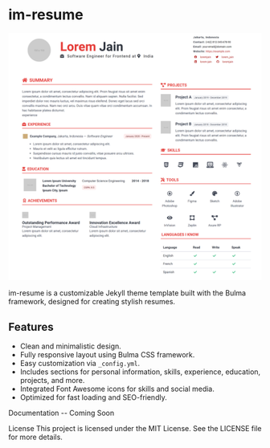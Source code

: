 # im-resume

![im-resume](Im-Resume.png)

im-resume is a customizable Jekyll theme template built with the Bulma framework, designed for creating stylish resumes.

## Features

- Clean and minimalistic design.
- Fully responsive layout using Bulma CSS framework.
- Easy customization via `_config.yml`.
- Includes sections for personal information, skills, experience, education, projects, and more.
- Integrated Font Awesome icons for skills and social media.
- Optimized for fast loading and SEO-friendly.

Documentation
-- Coming Soon 

License
This project is licensed under the MIT License. See the LICENSE file for more details.